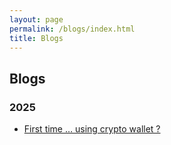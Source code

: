 ```yaml
---
layout: page
permalink: /blogs/index.html
title: Blogs
---
```


##  Blogs


### 2025

- [First time … using crypto wallet ?](https://0xaudron.xyz/blogs/secure_crypto_wallets)


<br>



<br>
